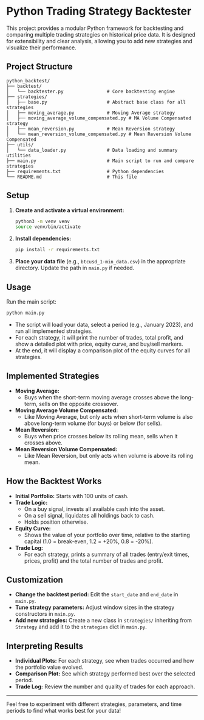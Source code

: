 # Python Trading Strategy Backtester

This project provides a modular Python framework for backtesting and comparing multiple trading strategies on historical price data. It is designed for extensibility and clear analysis, allowing you to add new strategies and visualize their performance.

## Project Structure

```
python_backtest/
├── backtest/
│   └── backtester.py                # Core backtesting engine
├── strategies/
│   ├── base.py                      # Abstract base class for all strategies
│   ├── moving_average.py            # Moving Average strategy
│   ├── moving_average_volume_compensated.py # MA Volume Compensated strategy
│   ├── mean_reversion.py            # Mean Reversion strategy
│   └── mean_reversion_volume_compensated.py # Mean Reversion Volume Compensated
├── utils/
│   └── data_loader.py               # Data loading and summary utilities
├── main.py                          # Main script to run and compare strategies
├── requirements.txt                 # Python dependencies
└── README.md                        # This file
```

## Setup

1. **Create and activate a virtual environment:**
   ```bash
   python3 -m venv venv
   source venv/bin/activate
   ```
2. **Install dependencies:**
   ```bash
   pip install -r requirements.txt
   ```
3. **Place your data file** (e.g., `btcusd_1-min_data.csv`) in the appropriate directory. Update the path in `main.py` if needed.

## Usage

Run the main script:
```bash
python main.py
```

- The script will load your data, select a period (e.g., January 2023), and run all implemented strategies.
- For each strategy, it will print the number of trades, total profit, and show a detailed plot with price, equity curve, and buy/sell markers.
- At the end, it will display a comparison plot of the equity curves for all strategies.

## Implemented Strategies

- **Moving Average:**
  - Buys when the short-term moving average crosses above the long-term, sells on the opposite crossover.
- **Moving Average Volume Compensated:**
  - Like Moving Average, but only acts when short-term volume is also above long-term volume (for buys) or below (for sells).
- **Mean Reversion:**
  - Buys when price crosses below its rolling mean, sells when it crosses above.
- **Mean Reversion Volume Compensated:**
  - Like Mean Reversion, but only acts when volume is above its rolling mean.

## How the Backtest Works

- **Initial Portfolio:** Starts with 100 units of cash.
- **Trade Logic:**
  - On a buy signal, invests all available cash into the asset.
  - On a sell signal, liquidates all holdings back to cash.
  - Holds position otherwise.
- **Equity Curve:**
  - Shows the value of your portfolio over time, relative to the starting capital (1.0 = break-even, 1.2 = +20%, 0.8 = -20%).
- **Trade Log:**
  - For each strategy, prints a summary of all trades (entry/exit times, prices, profit) and the total number of trades and profit.

## Customization

- **Change the backtest period:** Edit the `start_date` and `end_date` in `main.py`.
- **Tune strategy parameters:** Adjust window sizes in the strategy constructors in `main.py`.
- **Add new strategies:** Create a new class in `strategies/` inheriting from `Strategy` and add it to the `strategies` dict in `main.py`.

## Interpreting Results

- **Individual Plots:** For each strategy, see when trades occurred and how the portfolio value evolved.
- **Comparison Plot:** See which strategy performed best over the selected period.
- **Trade Log:** Review the number and quality of trades for each approach.

---

Feel free to experiment with different strategies, parameters, and time periods to find what works best for your data!

